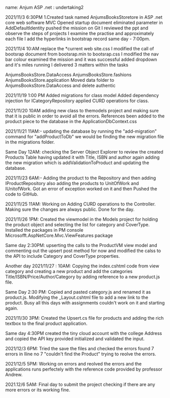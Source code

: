 name: Anjum ASP .net : undertaking2

2021/11/3 6:30PM 1.Created task named AnjumsBooksStoretore in ASP .net core web software MVC Opened startup document eliminated parameter in AddDefaultIdentity pushed the mission on Git I reviewed the ppt and observe the steps of projects I examine the practise and approximately each file I add the hyperlinks in bootstrap record same day - 7:00pm.

2021/11/4 10:AM replace the *current web site.css I modified the call of bootsrap document from bootsrap.min to bootsrap.css I modified the nav bar colour examined the mission and it was successful added dropdown and it's miles running I delivered 3 matters within the tasks

AnjumsBooksStore.DataAccess
AnjumsBooksStore.fashions
AnjumsBooksStore.application Moved data folder to AnjumsBooksStore.DataAccess and delete authentic

2021/11/19  1:00 PM
Added migrations for class model
Added dependency injection for ICategoryRepository
applied CURD operations for class.
			
2021/11/20 10AM adding new class to themodels project and making sure that it is public in order to avoid all the errors.
References been added to the product piece  to the database in the ApplicationDbContext.css

2021/11/21 11AM:- updating the database by running the "add-migration" command for "addProductToDb" we would be finding the new migration file in the migrations folder.

Same Day 12AM: checking the Server Object Explorer to review the created Products Table having updated it with Title, ISBN and author again adding the new migration which is addValidationToProduct and updating the database.

2021/11/23 6AM:- Adding the product to the Repository and then adding IProductRepository also adding the products to UnitOfWork and IUnitofWork. Got an error of exception worked on it and then Pushed the code to GitHub.


2021/11/25 11AM: Working on Adding CURD operations to the Controller. Making sure the changes are always public. Done for the day.

2021/11/26 1PM: Created the viewmodel in the Models project for holding the product object and selecting the list for category and CoverType. Installed the packages in PM console Microsofft.AspNetCore.Mvc.ViewFeatures package

Same day 2:30PM: upserting the calls to the ProductVM view model and commenting out the upsert post method for now and modified the calss to the API to include Category and CoverType properties.

Another day 2021/11/27 : 10AM: Copying the index.cshtml code from view category and creating a new product and add the categories Title/ISBN/Price/Author/Category by adding reference to a new product.js file. 

Same Day 2:30 PM: Copied and pasted category.js and renamed it as product.js. Modifying the _Layout.cshtml file to add a new link to the product.
Busy all this days with assignments couldn't work on it and starting again.

2021/11/30 3PM: Created the Upsert.cs file for products and adding the rich textbox to the final product application. 

Same day 4:30PM created the tiny cloud account with the college Address and copied the API key provided initialized and validated the input. 

2021/12/3 6PM: Tried the save the files and checked the errors found 7 errors in lline no 7 "couldn't find the Product" trying to reolve the errors. 

2021/12/5 5PM: Working on errors and reolved the errors and the applications runs perfectely with the reference code provided by professor Andrew.

2021.12/6 5AM: Final day to submit the project checking if there are any more errors or its working fine. 




